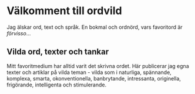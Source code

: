 # Välkomment till ordvild
Jag älskar ord, text och språk. En bokmal och ordnörd, vars favoritord är *förvisso*…

## Vilda ord, texter och tankar

Mitt favoritmedium har alltid varit det skrivna ordet. Här publicerar jag egna texter och artiklar på vilda teman - vilda som i naturliga, spännande, komplexa, smarta, okonventionella, banbrytande, intressanta, originella, frigörande, intelligenta och stimulerande.
